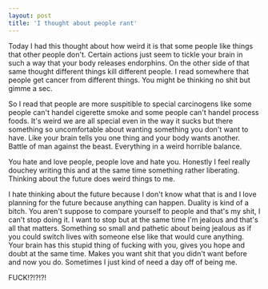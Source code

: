 ```yaml
---
layout: post
title: 'I thought about people rant'
---
```


Today I had this thought about how weird it is that some people like things that other people don't. Certain actions
just seem to tickle your brain in such a way that your body releases endorphins. On the other side of that same thought
different things kill different people. I read somewhere that people get cancer from different things. You might be thinking no
shit but gimme a sec.

So I read that people are more suspitible to special carcinogens like some people can't handel cigerette smoke and some
people can't handel process foods. It's weird we are all special even in the way it sucks but there something so uncomfortable
about wanting something you don't want to have. Like your brain tells you one thing and your body wants another. Battle of man
against the beast. Everything in a weird horrible balance.

You hate and love people, people love and hate you. Honestly I feel really douchey writing this and at the same time something
rather liberating. Thinking about the future does weird things to me.

I hate thinking about the future because I don't know what that is and I love planning for the future because anything can happen.
Duality is kind of a bitch. You aren't suppose to compare yourself to people and that's my shit, I can't stop doing it. I
want to stop but at the same time I'm jealous and that's all that matters. Something so small and pathetic about being
jealous as if you could switch lives with someone else like that would cure anything. Your brain has this stupid thing of fucking
with you, gives you hope and doubt at the same time. Makes you want shit that you didn't want before and now you do.
Sometimes I just kind of need a day off of being me. 

FUCK!?!?!?!
